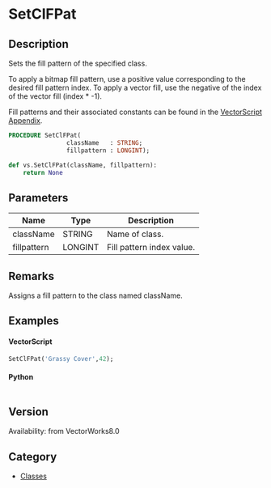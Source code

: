 # SetClFPat

## Description
Sets the fill pattern of the specified class.

To apply a bitmap fill pattern, use a positive value corresponding to the desired fill pattern index. To apply a vector fill, use the negative of the index of the vector fill (index * -1).

Fill patterns and their associated constants can be found in the [VectorScript Appendix](../Appendix/pages/Appendix%20E%20-%20Miscellaneous%20Selectors.md#fill-patterns).

```pascal
PROCEDURE SetClFPat(
				className   : STRING;
				fillpattern : LONGINT);
```

```python
def vs.SetClFPat(className, fillpattern):
    return None
```

## Parameters
|Name|Type|Description|
|---|---|---|
|className|STRING|Name of class.|
|fillpattern|LONGINT|Fill pattern index value.|

## Remarks
Assigns a fill pattern to the class named className.

## Examples
#### VectorScript ####
```pascal
SetClFPat('Grassy Cover',42);
```
#### Python ####
```python

```

## Version
Availability: from VectorWorks8.0

## Category
* [Classes](../Categories/Classes.md)
